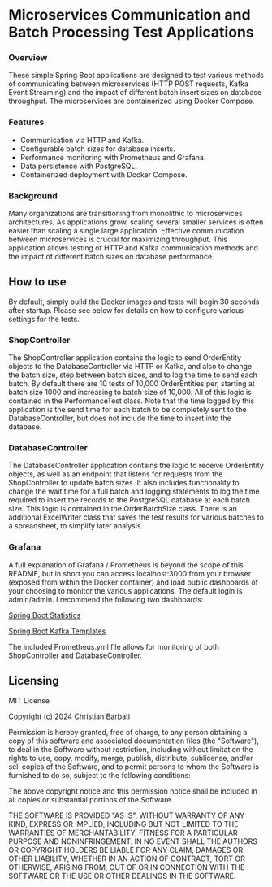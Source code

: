 # Microservices Communication and Batch Processing Test Applications

### Overview
These simple Spring Boot applications are designed to test various methods of communicating between microservices (HTTP POST requests, Kafka Event Streaming) and the impact of different batch insert sizes on database throughput. The microservices are containerized using Docker Compose.

### Features
- Communication via HTTP and Kafka.
- Configurable batch sizes for database inserts.
- Performance monitoring with Prometheus and Grafana.
- Data persistence with PostgreSQL.
- Containerized deployment with Docker Compose.

### Background
Many organizations are transitioning from monolithic to microservices architectures. As applications grow, scaling several smaller services is often easier than scaling a single large application. Effective communication between microservices is crucial for maximizing throughput. This application allows testing of HTTP and Kafka communication methods and the impact of different batch sizes on database performance.

## How to use

By default, simply build the Docker images and tests will begin 30 seconds after startup. Please see below for details on how to configure various settings for the tests.

### ShopController
The ShopController application contains the logic to send OrderEntity objects to the DatabaseController via HTTP or Kafka, and also to change the batch size, step between batch sizes, and to log the time to send each batch. By default there are 10 tests of 10,000 OrderEntities per, starting at batch size 1000 and increasing to batch size of 10,000. All of this logic is contained in the PerformanceTest class. Note that the time logged by this application is the send time for each batch to be completely sent to the DatabaseController, but does not include the time to insert into the database. 

### DatabaseController
The DatabaseController application contains the logic to receive OrderEntity objects, as well as an endpoint that listens for requests from the ShopController to update batch sizes. It also includes functionality to change the wait time for a full batch and logging statements to log the time required to insert the records to the PostgreSQL database at each batch size. This logic is contained in the OrderBatchSize class. There is an additional ExcelWriter class that saves the test results for various batches to a spreadsheet, to simplify later analysis.

### Grafana
A full explanation of Grafana / Prometheus is beyond the scope of this README, but in short you can access localhost:3000 from your browser (exposed from within the Docker container) and load public dashboards of your choosing to monitor the various applications. The default login is admin/admin. I recommend the following two dashboards:

[Spring Boot Statistics](https://grafana.com/grafana/dashboards/6756-spring-boot-statistics/)

[Spring Boot Kafka Templates](https://grafana.com/grafana/dashboards/20786-spring-boot-kafka-templates/)

The included Prometheus.yml file allows for monitoring of both ShopController and DatabaseController.

## Licensing

MIT License

Copyright (c) 2024 Christian Barbati

Permission is hereby granted, free of charge, to any person obtaining a copy
of this software and associated documentation files (the "Software"), to deal
in the Software without restriction, including without limitation the rights
to use, copy, modify, merge, publish, distribute, sublicense, and/or sell
copies of the Software, and to permit persons to whom the Software is
furnished to do so, subject to the following conditions:

The above copyright notice and this permission notice shall be included in all
copies or substantial portions of the Software.

THE SOFTWARE IS PROVIDED "AS IS", WITHOUT WARRANTY OF ANY KIND, EXPRESS OR
IMPLIED, INCLUDING BUT NOT LIMITED TO THE WARRANTIES OF MERCHANTABILITY,
FITNESS FOR A PARTICULAR PURPOSE AND NONINFRINGEMENT. IN NO EVENT SHALL THE
AUTHORS OR COPYRIGHT HOLDERS BE LIABLE FOR ANY CLAIM, DAMAGES OR OTHER
LIABILITY, WHETHER IN AN ACTION OF CONTRACT, TORT OR OTHERWISE, ARISING FROM,
OUT OF OR IN CONNECTION WITH THE SOFTWARE OR THE USE OR OTHER DEALINGS IN THE
SOFTWARE.
